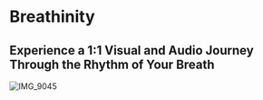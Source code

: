 # Breathinity
## Experience a 1:1 Visual and Audio Journey Through the Rhythm of Your Breath

![IMG_9045](https://github.com/user-attachments/assets/11490c88-3b3d-44b8-937f-bac771cef09d)
